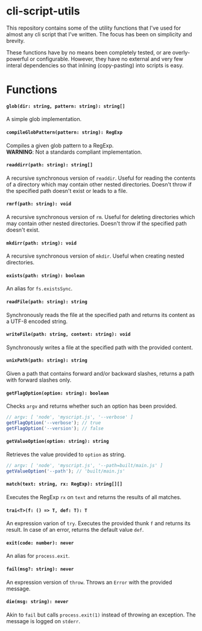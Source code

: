# cli-script-utils
This repository contains some of the utility functions that I've used for almost any cli script that I've written.
The focus has been on simplicity and brevity.

These functions have by no means been completely tested, or are overly-powerful or configurable.
However, they have no external and very few interal dependencies so that inlining (copy-pasting) into scripts is easy.

# Functions

#### `glob(dir: string, pattern: string): string[]`
A simple glob implementation.

#### `compileGlobPattern(pattern: string): RegExp`
Compiles a given glob pattern to a RegExp.  
**WARNING**: Not a standards compliant implementation.

#### `readdirr(path: string): string[]`
A recursive synchronous version of `readdir`.
Useful for reading the contents of a directory which may contain other nested directories.
Doesn't throw if the specified path doesn't exist or leads to a file.

#### `rmrf(path: string): void`
A recursive synchronous version of `rm`.
Useful for deleting directories which may contain other nested directories.
Doesn't throw if the specified path doesn't exist.

#### `mkdirr(path: string): void`
A recursive synchronous version of `mkdir`.
Useful when creating nested directories.

#### `exists(path: string): boolean`
An alias for `fs.existsSync`.

#### `readFile(path: string): string`
Synchronously reads the file at the specified path and returns its content as a UTF-8 encoded string.

#### `writeFile(path: string, content: string): void`
Synchronously writes a file at the specified path with the provided content.

#### `unixPath(path: string): string`
Given a path that contains forward and/or backward slashes, returns a path with forward slashes only.

#### `getFlagOption(option: string): boolean`
Checks `argv` and returns whether such an option has been provided.

```js
// argv: [ 'node', 'myscript.js', '--verbose' ]
getFlagOption('--verbose'); // true
getFlagOption('--version'); // false
```

#### `getValueOption(option: string): string`
Retrieves the value provided to `option` as string.

```js
// argv: [ 'node', 'myscript.js', '--path=built/main.js' ]
getValueOption('--path'); // 'built/main.js'
```

#### `match(text: string, rx: RegExp): string[][]`
Executes the RegExp `rx` on `text` and returns the results of all matches.

#### `trai<T>(f: () => T, def: T): T`
An expression varion of `try`. Executes the provided thunk `f` and returns its result.
In case of an error, returns the default value `def`.

#### `exit(code: number): never`
An alias for `process.exit`.

#### `fail(msg?: string): never`
An expression version of `throw`. Throws an `Error` with the provided message.

#### `die(msg: string): never`
Akin to `fail` but calls `process.exit(1)` instead of throwing an exception. The message is logged on `stderr`.


